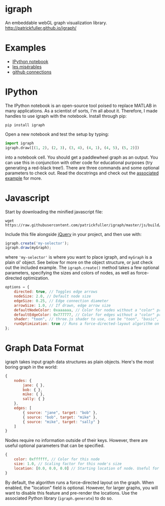 igraph
======

An embeddable webGL graph visualization library.
http://patrickfuller.github.io/igraph/

Examples
========

 * [IPython notebook](http://patrickfuller.github.io/igraph/examples/ipython.html)
 * [les misérables](http://patrickfuller.github.io/igraph/examples/miserables.html)
 * [github connections](http://patrickfuller.github.io/igraph/examples/github.html)

IPython
=======

The IPython notebook is an open-source tool poised to replace MATLAB in many
applications. As a scientist of sorts, I'm all about it. Therefore, I made
handles to use igraph with the notebook. Install through pip:

```
pip install igraph
```

Open a new notebook and test the setup by typing:

```python
import igraph
igraph.draw([(1, 2), (2, 3), (3, 4), (4, 1), (4, 5), (5, 2)])
```

into a notebook cell. You should get a paddlewheel graph as an output. You can
use this in conjunction with other code for educational purposes (try generating
a red-black tree!). There are three commands and some optional parameters to
check out. Read the docstrings and check out the [associated
example](http://patrickfuller.github.io/igraph/examples/ipython.html) for more.

Javascript
==========

Start by downloading the minified javascript file:

```
wget https://raw.githubusercontent.com/patrickfuller/igraph/master/js/build/igraph.min.js
```

Include this file alongside [jQuery](http://jquery.com/) in your project, and then use with:

```javascript
igraph.create('my-selector');
igraph.draw(myGraph);
```

where `'my-selector'` is where you want to place igraph, and `myGraph` is a
plain ol' object. See below for more on the object structure, or just check out
the included example. The `igraph.create()` method takes a few optional
parameters, specifying the sizes and colors of nodes, as well as force-directed
optimization.

```javascript
options = {
    directed: true, // Toggles edge arrows
    nodeSize: 2.0, // Default node size
    edgeSize: 0.25, // Edge connection diameter
    arrowSize: 1.0, // If drawn, edge arrow size
    defaultNodeColor: 0xaaaaaa, // Color for nodes without a "color" property
    defaultEdgeColor: 0x777777, // Color for edges without a "color" property
    shader: "toon", // three.js shader to use, can be "toon", "basic", "phong", or "lambert"
    runOptimization: true // Runs a force-directed-layout algorithm on the graph
};
```

Graph Data Format
=================

igraph takes input graph data structures as plain objects. Here's the most
boring graph in the world:

```javascript
{
    nodes: {
        jane: { },
        bob: { },
        mike: { },
        sally: { }
    },
    edges: [
        { source: "jane", target: "bob" },
        { source: "bob", target: "mike" },
        { source: "mike", target: "sally" }
    ]
}
```

Nodes require no information outside of their keys. However, there are useful
optional parameters that can be specified.

```javascript
{
    color: 0xffffff, // Color for this node
    size: 1.0, // Scaling factor for this node's size
    location: [0.0, 0.0, 0.0] // Starting location of node. Useful for pre-rendering.
}
```

By default, the algorithm runs a force-directed layout on the graph. When
enabled, the "location" field is optional. However, for larger graphs, you will
want to disable this feature and pre-render the locations. Use the associated
Python library (`igraph.generate`) to do so.
